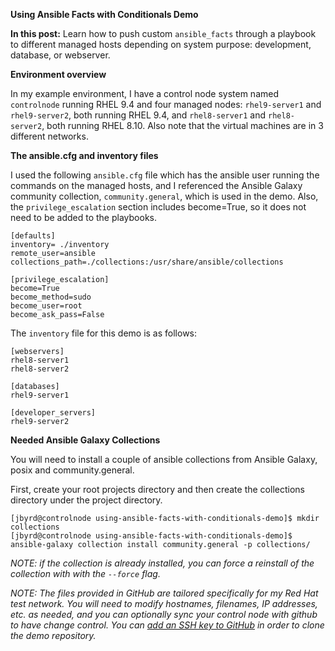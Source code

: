 **Using Ansible Facts with Conditionals Demo**

**In this post:**
Learn how to push custom `ansible_facts` through a playbook to different managed hosts depending on system purpose: development, database, or webserver.

**Environment overview**

In my example environment, I have a control node system named `controlnode` running RHEL 9.4 and four managed nodes: `rhel9-server1` and `rhel9-server2`, both running RHEL 9.4, and `rhel8-server1` and `rhel8-server2`, both running RHEL 8.10.
Also note that the virtual machines are in 3 different networks.

**The ansible.cfg and inventory files**

I used the following `ansible.cfg` file which has the ansible user running the commands on the managed hosts, and I referenced the Ansible Galaxy community collection, `community.general`, which is used in the demo. Also, the `privilege_escalation` section includes become=True, so it does not need to be added to the playbooks.

~~~
[defaults]
inventory= ./inventory
remote_user=ansible
collections_path=./collections:/usr/share/ansible/collections

[privilege_escalation]
become=True
become_method=sudo
become_user=root
become_ask_pass=False
~~~

The `inventory` file for this demo is as follows:

~~~
[webservers]
rhel8-server1
rhel8-server2

[databases]
rhel9-server1

[developer_servers]
rhel9-server2
~~~

**Needed Ansible Galaxy Collections**

You will need to install a couple of ansible collections from Ansible Galaxy, posix and community.general.

First, create your root projects directory and then create the collections directory under the project directory.

~~~
[jbyrd@controlnode using-ansible-facts-with-conditionals-demo]$ mkdir collections
[jbyrd@controlnode using-ansible-facts-with-conditionals-demo]$ ansible-galaxy collection install community.general -p collections/
~~~

*NOTE: if the collection is already installed, you can force a reinstall of the collection with with the `--force` flag.*

*NOTE: The files provided in GitHub are tailored specifically for my Red Hat test network. You will need to modify hostnames, filenames, IP addresses, etc. as needed, and you can optionally sync your control node with github to have change control. You can [add an SSH key to GitHub](https://docs.github.com/en/authentication/connecting-to-github-with-ssh/adding-a-new-ssh-key-to-your-github-account?tool=webui) in order to clone the demo repository.*
